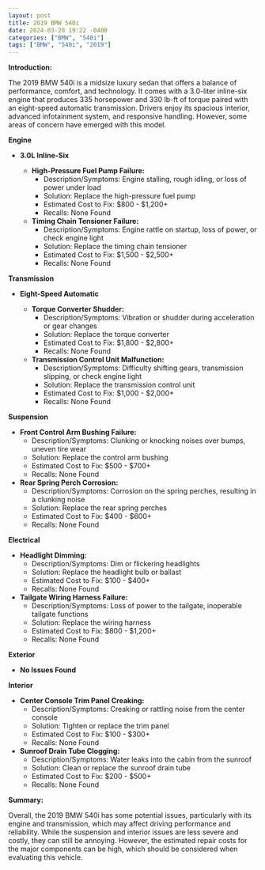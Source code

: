 ```yaml
---
layout: post
title: 2019 BMW 540i
date: 2024-03-28 19:22 -0400
categories: ["BMW", "540i"]
tags: ["BMW", "540i", "2019"]
---
```

**Introduction:**

The 2019 BMW 540i is a midsize luxury sedan that offers a balance of performance, comfort, and technology. It comes with a 3.0-liter inline-six engine that produces 335 horsepower and 330 lb-ft of torque paired with an eight-speed automatic transmission. Drivers enjoy its spacious interior, advanced infotainment system, and responsive handling. However, some areas of concern have emerged with this model.

**Engine**

* **3.0L Inline-Six**

  * **High-Pressure Fuel Pump Failure:**
    * Description/Symptoms: Engine stalling, rough idling, or loss of power under load
    * Solution: Replace the high-pressure fuel pump
    * Estimated Cost to Fix: $800 - $1,200+
    * Recalls: None Found
  * **Timing Chain Tensioner Failure:**
    * Description/Symptoms: Engine rattle on startup, loss of power, or check engine light
    * Solution: Replace the timing chain tensioner
    * Estimated Cost to Fix: $1,500 - $2,500+
    * Recalls: None Found

**Transmission**

* **Eight-Speed Automatic**

  * **Torque Converter Shudder:**
    * Description/Symptoms: Vibration or shudder during acceleration or gear changes
    * Solution: Replace the torque converter
    * Estimated Cost to Fix: $1,800 - $2,800+
    * Recalls: None Found
  * **Transmission Control Unit Malfunction:**
    * Description/Symptoms: Difficulty shifting gears, transmission slipping, or check engine light
    * Solution: Replace the transmission control unit
    * Estimated Cost to Fix: $1,000 - $2,000+
    * Recalls: None Found

**Suspension**

* **Front Control Arm Bushing Failure:**
    * Description/Symptoms: Clunking or knocking noises over bumps, uneven tire wear
    * Solution: Replace the control arm bushing
    * Estimated Cost to Fix: $500 - $700+
    * Recalls: None Found
* **Rear Spring Perch Corrosion:**
    * Description/Symptoms: Corrosion on the spring perches, resulting in a clunking noise
    * Solution: Replace the rear spring perches
    * Estimated Cost to Fix: $400 - $600+
    * Recalls: None Found

**Electrical**

* **Headlight Dimming:**
    * Description/Symptoms: Dim or flickering headlights
    * Solution: Replace the headlight bulb or ballast
    * Estimated Cost to Fix: $100 - $400+
    * Recalls: None Found
* **Tailgate Wiring Harness Failure:**
    * Description/Symptoms: Loss of power to the tailgate, inoperable tailgate functions
    * Solution: Replace the wiring harness
    * Estimated Cost to Fix: $800 - $1,200+
    * Recalls: None Found

**Exterior**

* **No Issues Found**

**Interior**

* **Center Console Trim Panel Creaking:**
    * Description/Symptoms: Creaking or rattling noise from the center console
    * Solution: Tighten or replace the trim panel
    * Estimated Cost to Fix: $100 - $300+
    * Recalls: None Found
* **Sunroof Drain Tube Clogging:**
    * Description/Symptoms: Water leaks into the cabin from the sunroof
    * Solution: Clean or replace the sunroof drain tube
    * Estimated Cost to Fix: $200 - $500+
    * Recalls: None Found

**Summary:**

Overall, the 2019 BMW 540i has some potential issues, particularly with its engine and transmission, which may affect driving performance and reliability. While the suspension and interior issues are less severe and costly, they can still be annoying. However, the estimated repair costs for the major components can be high, which should be considered when evaluating this vehicle.
